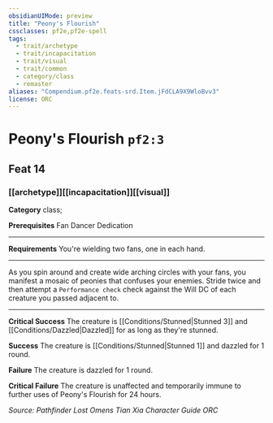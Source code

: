 ```yaml
---
obsidianUIMode: preview
title: "Peony's Flourish"
cssclasses: pf2e,pf2e-spell
tags:
  - trait/archetype
  - trait/incapacitation
  - trait/visual
  - trait/common
  - category/class
  - remaster
aliases: "Compendium.pf2e.feats-srd.Item.jFdCLA9X9WloBvv3"
license: ORC
---
```

# Peony's Flourish `pf2:3`
## Feat 14
### [[archetype]][[incapacitation]][[visual]]

**Category** class; 



**Prerequisites** Fan Dancer Dedication
* * *
**Requirements** You're wielding two fans, one in each hand.

* * *

As you spin around and create wide arching circles with your fans, you manifest a mosaic of peonies that confuses your enemies. Stride twice and then attempt a `Performance check` check against the Will DC of each creature you passed adjacent to.

* * *

**Critical Success** The creature is [[Conditions/Stunned|Stunned 3]] and [[Conditions/Dazzled|Dazzled]] for as long as they're stunned.

**Success** The creature is [[Conditions/Stunned|Stunned 1]] and dazzled for 1 round.

**Failure** The creature is dazzled for 1 round.

**Critical Failure** The creature is unaffected and temporarily immune to further uses of Peony's Flourish for 24 hours.

*Source: Pathfinder Lost Omens Tian Xia Character Guide*
*ORC*